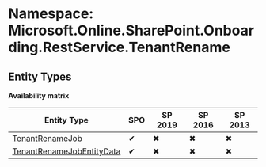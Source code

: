 # Namespace: Microsoft.Online.SharePoint.Onboarding.RestService.TenantRename

## Entity Types

**Availability matrix**

Entity Type | SPO | SP 2019 | SP 2016 | SP 2013
----------|-----|---------|---------|--------
[TenantRenameJob](./EntityTypes/TenantRenameJob.md) | ✔ | ✖ | ✖ | ✖
[TenantRenameJobEntityData](./EntityTypes/TenantRenameJobEntityData.md) | ✔ | ✖ | ✖ | ✖
